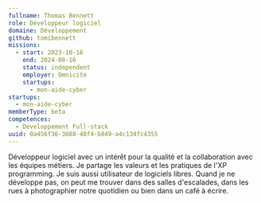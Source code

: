 ```yaml
---
fullname: Thomas Bennett
role: Développeur logiciel
domaine: Développement
github: tomibennett
missions:
  - start: 2023-10-16
    end: 2024-08-16
    status: independent
    employer: Omnicité
    startups:
      - mon-aide-cyber
startups:
  - mon-aide-cyber
memberType: beta
competences:
  - Développement Full-stack
uuid: 0a456f36-3088-48f4-b849-a4c134fc4355
---
```

Développeur logiciel avec un intérêt pour la qualité et la collaboration avec les équipes métiers. Je partage les valeurs et les pratiques de l'XP programming. Je suis aussi utilisateur de logiciels libres. Quand je ne développe pas, on peut me trouver dans des salles d'escalades, dans les rues à photographier notre quotidien ou bien dans un café à écrire.